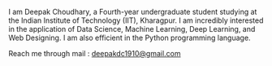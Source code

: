 I am Deepak Choudhary, a Fourth-year undergraduate student studying at the Indian Institute of Technology (IIT), Kharagpur.
I am incredibly interested in the application of Data Science, Machine Learning, Deep Learning, and Web Designing. I am also efficient in the Python programming language.

Reach me through mail : deepakdc1910@gmail.com 
